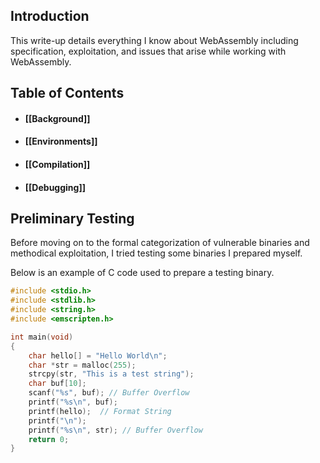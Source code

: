 
## Introduction

This write-up details everything I know about WebAssembly including specification, exploitation, and issues that arise while working with WebAssembly.

## Table of Contents
- #### [[Background]]
- #### [[Environments]]
- #### [[Compilation]]
- #### [[Debugging]]




## Preliminary Testing

Before moving on to the formal categorization of vulnerable binaries and methodical exploitation, I tried testing some binaries I prepared myself.

Below is an example of C code used to prepare a testing binary.

```c
#include <stdio.h>
#include <stdlib.h>
#include <string.h>
#include <emscripten.h>

int main(void)
{
    char hello[] = "Hello World\n";
    char *str = malloc(255);
    strcpy(str, "This is a test string");
    char buf[10];
    scanf("%s", buf); // Buffer Overflow
    printf("%s\n", buf);
    printf(hello);  // Format String
    printf("\n");
    printf("%s\n", str); // Buffer Overflow
    return 0;
}
```


